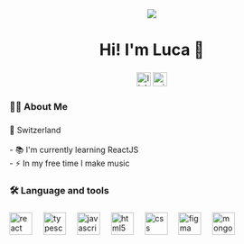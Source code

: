 <div align="center">
  <img src="https://visitor-badge.laobi.icu/badge?page_id=artcore-dev.artcore-dev&"  />
</div>

###

<h1 align="center">Hi! I'm Luca 👋</h1>

###

<div align="center">
  <img src="https://img.shields.io/static/v1?message=LinkedIn&logo=linkedin&label=&color=0077B5&logoColor=white&labelColor=&style=for-the-badge" height="25" alt="linkedin logo"  />
  <img src="https://img.shields.io/static/v1?message=Outlook&logo=microsoft-outlook&label=&color=0078D4&logoColor=white&labelColor=&style=for-the-badge" height="25" alt="microsoft-outlook logo"  />
</div>

###

<h3 align="left">👩‍💻  About Me</h3>

###

<p align="left">📍 Switzerland<br><br>- 📚 I'm currently learning ReactJS<br>- ⚡ In my free time I make music</p>

###

<h3 align="left">🛠 Language and tools</h3>

###

<div align="left">
  <img src="https://img.shields.io/badge/React-61DAFB?logo=react&logoColor=black&style=for-the-badge" height="40" alt="react logo"  />
  <img width="12" />
  <img src="https://shields.io/badge/TypeScript-3178C6?logo=TypeScript&logoColor=FFF&style=flat-square=for-the-badge" height="40" alt="typescript logo"  />
  <img width="12" />
  <img src="https://img.shields.io/badge/JavaScript-F7DF1E?logo=javascript&logoColor=black&style=for-the-badge" height="40" alt="javascript logo"  />
  <img width="12" />
  <img src="https://img.shields.io/badge/HTML5-E34F26?logo=html5&logoColor=white&style=for-the-badge" height="40" alt="html5 logo"  />
  <img width="12" />
  <img src="https://img.shields.io/badge/CSS-1572B6?logo=css&logoColor=white&style=for-the-badge" height="40" alt="css logo"  />
  <img width="12" />
  <img src="https://img.shields.io/badge/Figma-F24E1E?logo=figma&logoColor=white&style=for-the-badge" height="40" alt="figma logo"  />
  <img width="12" />
  <img src="https://img.shields.io/badge/MongoDB-47A248?logo=mongodb&logoColor=white&style=for-the-badge" height="40" alt="mongodb logo"  />
</div>

###

<picture>
  <source media="(prefers-color-scheme: dark)" srcset="https://raw.githubusercontent.com/artcore-dev/artcore-dev/output/pacman-contribution-graph-dark.svg">
  <source media="(prefers-color-scheme: light)" srcset="https://raw.githubusercontent.com/artcore-dev/artcore-dev/output/pacman-contribution-graph.svg">
</picture>

###
